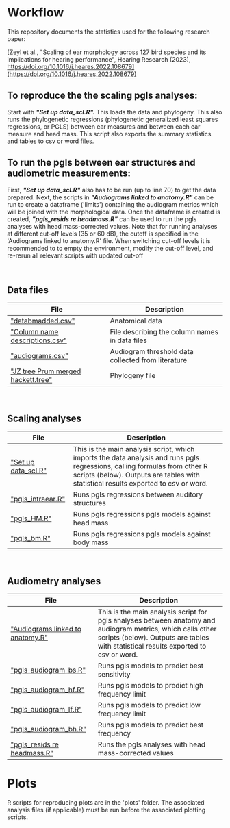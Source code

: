 # Workflow
This repository documents the statistics used for the following research paper:

[Zeyl et al., "Scaling of ear morphology across 127 bird species and its implications for hearing performance", Hearing Research (2023), https://doi.org/10.1016/j.heares.2022.108679](https://doi.org/10.1016/j.heares.2022.108679)

## **To reproduce the the scaling pgls analyses:**

Start with _**"Set up data_scl.R".**_ This loads the data and phylogeny. This also runs the phylogenetic regressions (phylogenetic generalized least squares regressions, or PGLS) between ear measures and between each ear measure and head mass. This script also exports the summary statistics and tables to csv or word files.

## **To run the pgls between ear structures and audiometric measurements:**  

First,  _**"Set up data_scl.R"**_ also has to be run (up to line 70) to get the data prepared. Next, the scripts in _**"Audiograms linked to anatomy.R"**_ can be run to create a  dataframe ('limits') containing the audiogram metrics which will be joined with the morphological data.  Once the dataframe is created is created, _**"pgls_resids re headmass.R"**_ can be used to run the pgls analyses with head mass-corrected values. Note that for running analyses at different cut-off levels (35 or 60 dB), the cutoff is specified in the 'Audiograms linked to anatomy.R' file. When switching cut-off levels it is recommended to to empty the environment, modify the cut-off level, and re-rerun all relevant scripts with updated cut-off 

<br>


## Data files
|File|Description|
|-----|-----|
|["databmadded.csv"](https://github.com/jzeyl/Scaling_2021/blob/main/databmadded.csv)|Anatomical data|
|["Column name descriptions.csv"](https://github.com/jzeyl/Scaling_2021/blob/main/Column%20name%20descriptions.csv)|File describing the column names in data files|
|["audiograms.csv"](https://github.com/jzeyl/Scaling_2021/blob/main/audiograms.csv)|Audiogram threshold data collected from literature|
|["JZ tree Prum merged hackett.tree"](https://github.com/jzeyl/Scaling_2021/blob/main/JZ%20tree%20Prum%20merged%20hackett.tree)|Phylogeny file|

<br>

## Scaling analyses

|File|Description|
|-----|-----|
|["Set up data_scl.R"](https://github.com/jzeyl/Scaling_2021/blob/main/Set%20up%20data_scl.R)|This is the main analysis script, which imports the data analysis and runs pgls regressions, calling formulas from other R scripts (below). Outputs are tables with statistical results exported to csv or word.|
|["pgls_intraear.R"](https://github.com/jzeyl/Scaling_2022/blob/main/pgls_intraear.R)|Runs pgls regressions between auditory structures|
|["pgls_HM.R"](https://github.com/jzeyl/Scaling_2022/blob/main/pgls_HM.R)|Runs pgls regressions pgls models against head mass|
|["pgls_bm.R"](https://github.com/jzeyl/Scaling_2022/blob/main/pgls_bm.R)|Runs pgls regressions pgls models against body mass|  
<br>

## Audiometry analyses

|File|Description|
|-----|-----|
|["Audiograms linked to anatomy.R"](https://github.com/jzeyl/Scaling_2022/blob/main/Audiograms%20linked%20to%20anatomy.R)|This is the main analysis script for pgls analyses between anatomy and audiogram metrics, which calls other scripts (below). Outputs are tables with statistical results exported to csv or word.|
|["pgls_audiogram_bs.R"](https://github.com/jzeyl/Scaling_2021/blob/main/pgls_audiogram_bs.R)|Runs pgls models to predict best sensitivity|
|["pgls_audiogram_hf.R"](https://github.com/jzeyl/Scaling_2021/blob/main/pgls_audiogram_hf.R)|Runs pgls models to predict high frequency limit|
|["pgls_audiogram_lf.R"](https://github.com/jzeyl/Scaling_2021/blob/main/pgls_audiogram_lf.R)|Runs pgls models to predict low frequency limit|
|["pgls_audiogram_bh.R"](https://github.com/jzeyl/Scaling_2021/blob/main/pgls_audiogram_hf.R)|Runs pgls models to predict best frequency| 
|["pgls_resids re headmass.R"](https://github.com/jzeyl/Scaling_2021/blob/main/pgls_resids%20re%20headmass.R)|Runs the pgls analyses with head mass-corrected values|

# Plots
R scripts for reproducing plots are in the 'plots' folder. The associated analysis files (if applicable) must be run before the associated plotting scripts.    
                      



